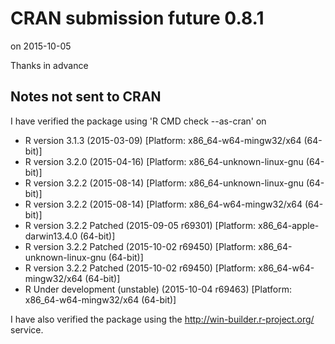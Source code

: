 # CRAN submission future 0.8.1
on 2015-10-05

Thanks in advance


## Notes not sent to CRAN

I have verified the package using 'R CMD check --as-cran' on

* R version 3.1.3 (2015-03-09) [Platform: x86_64-w64-mingw32/x64 (64-bit)]
* R version 3.2.0 (2015-04-16) [Platform: x86_64-unknown-linux-gnu (64-bit)]
* R version 3.2.2 (2015-08-14) [Platform: x86_64-unknown-linux-gnu (64-bit)]
* R version 3.2.2 (2015-08-14) [Platform: x86_64-w64-mingw32/x64 (64-bit)]
* R version 3.2.2 Patched (2015-09-05 r69301) [Platform: x86_64-apple-darwin13.4.0 (64-bit)]
* R version 3.2.2 Patched (2015-10-02 r69450) [Platform: x86_64-unknown-linux-gnu (64-bit)]
* R version 3.2.2 Patched (2015-10-02 r69450) [Platform: x86_64-w64-mingw32/x64 (64-bit)]
* R Under development (unstable) (2015-10-04 r69463) [Platform: x86_64-w64-mingw32/x64 (64-bit)]

I have also verified the package using the http://win-builder.r-project.org/ service.

